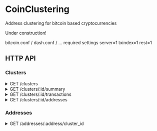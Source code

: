 # CoinClustering
Address clustering for bitcoin based cryptocurrencies

Under construction!

bitcoin.conf / dash.conf / ... required settings
server=1
txindex=1
rest=1

## HTTP API

### Clusters
<details>
 <summary>GET /clusters</summary>

# Query parameters
* gt, gte, lt, lte (optional)
* reverse (optional)
* limit (optional)
# Example
## Request
`/clusters?limit=5`
## Response
``` json
[
  {
    "clusterId": 34737550,
    "balance": 116069306126068
  },
  {
    "clusterId": 3406070,
    "balance": 99398189164815
  },
  {
    "clusterId": 15450407,
    "balance": 89713539855629
  },
  {
    "clusterId": 15419485,
    "balance": 89707097731123
  },
  {
    "clusterId": 15449624,
    "balance": 89552106923194
  }
]
```
</details>
<details>
 <summary>GET /clusters/:id/summary</summary>

# Example
## Request
`/clusters/867498/summary`
## Response
``` json
{
  "balance": 0,
  "firstTransaction": {
    "txid": "31f3710a0a6fede8d198fd1da26124dcc55d3bb4afad818050aa2413dc210564",
    "height": 313604,
    "n": 1
  },
  "lastTransaction": {
    "txid": "2608555083f4e2b46189f395fee7c4e44fe462f3da0faa07e3ad3af10ebc98d7",
    "height": 313652,
    "n": 1
  },
  "addressCount": 3
}
```
</details>
<details>
 <summary>GET /clusters/:id/transactions</summary>

# Query parameters
* gt, gte, lt, lte (optional)
* reverse (optional)
* limit (optional)
# Example
## Request
`/clusters/867498/transactions`
## Response
``` json
[
  {
    "txid": "31f3710a0a6fede8d198fd1da26124dcc55d3bb4afad818050aa2413dc210564",
    "height": 313604,
    "n": 1
  },
  {
    "txid": "9d05dc6580b7336a01ba83ee8adbfb214950dc42252ae4fdca45424cbc7519e2",
    "height": 313613,
    "n": 1
  },
  {
    "txid": "d0414c14591e307157b72a7091dd46be4763d1ad3d2edcb00547f43b5fe6b4b8",
    "height": 313626,
    "n": 1
  },
  {
    "txid": "2608555083f4e2b46189f395fee7c4e44fe462f3da0faa07e3ad3af10ebc98d7",
    "height": 313652,
    "n": 1
  }
]
```
</details>
<details>
 <summary>GET /clusters/:id/addresses</summary>

# Query parameters
* gt, gte, lt, lte (optional)
* reverse (optional)
* limit (optional)
# Example
## Request
`/clusters/867498/addresses`
## Response
``` json
[
  {
    "addressIndex": 0,
    "address": "Lg1a7xRpiyMVAKvhLCrh78TEg1SLrVt2Eg"
  },
  {
    "addressIndex": 1,
    "address": "LZvdRoB5LWPdodp8qsWLudgYZ4cFQ9syCx"
  },
  {
    "addressIndex": 2,
    "address": "LXQUw5bQvuGFjf9uMR3dey8zLK8v2NkW8N"
  }  
]
```
</details>

### Addresses
<details>
 <summary>GET /addresses/:address/cluster_id</summary>

`/addresses/Lg1a7xRpiyMVAKvhLCrh78TEg1SLrVt2Eg/cluster_id`
``` json
867498
```
</details>
